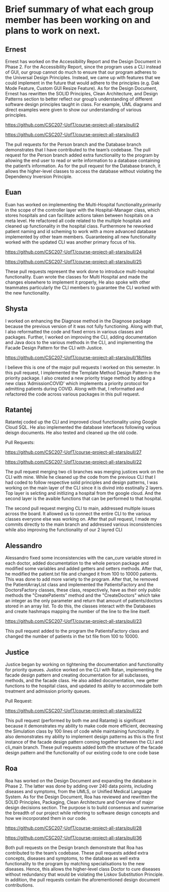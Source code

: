 #  Brief summary of what each group member has been working on and plans to work on next.

## Ernest

Ernest has worked on the Accessibility Report and the Design Document in Phase 2. For the Accessibility Report, since the program uses a CLI instead of GUI, our group cannot do much to ensure that our program adheres to the Universal Design Principles. Instead, we came up with features that we could implement in the future that would adhere to the principles (e.g. Dak Mode Feature, Custom GUI Resize Feature). As for the Design Document, Ernest has rewritten the SOLID Principles, Clean Architecture, and Design Patterns section to better reflect our group’s understanding of different software design principles taught in class. For example, UML diagrams and direct examples were given to show our understanding of various principles.

https://github.com/CSC207-UofT/course-project-all-stars/pull/2

https://github.com/CSC207-UofT/course-project-all-stars/pull/3

The pull requests for the Person branch and the Database branch demonstrates that I have contributed to the team’s codebase. The pull request for the Person branch added extra functionality to the program by allowing the end user to read or write information to a database containing the patient’s information. As for the pull request for the Database branch, it allows the higher-level classes to access the database without violating the Dependency Inversion Principle.

## Euan

Euan has worked on implementing the Multi-Hospital functionality,primarily in the scope of the controller layer with the Hospital-Manager class, which stores hospitals and can facilitate actions taken between hospitals on a meta level. He refactored all code related to the multiple hospitals and cleaned up functionality in the hospital class. Furthermore he reworked patient naming and id scheming to work with a more advanced database implemented by other team members. Guaranteeing all new functionality worked with the updated CLI was another primary focus of his.

https://github.com/CSC207-UofT/course-project-all-stars/pull/24

https://github.com/CSC207-UofT/course-project-all-stars/pull/25

These pull requests represent the work done to introduce multi-hospital functionality. Euan wrote the classes for Multi Hospital and made the changes elsewhere to implement it properly, He also spoke with other teammates particularly the CLI members to guarantee the CLI worked with the new functionality.


## Shysta

I worked on enhancing the Diagnose method in the Diagnose package because the previous version of it was not fully functioning. Along with that, I also reformatted the code and fixed errors in various classes and packages. Further, I worked on improving the CLI, adding documentation and Java docs to the various methods in the CLI, and implementing the Facade Design Pattern for the CLI with Justice.

https://github.com/CSC207-UofT/course-project-all-stars/pull/18/files

I believe this is one of the major pull requests I worked on this semester. In this pull request, I implemented the Template Method Design Pattern in the priority package. I also created a new priority triage method by adding a new class ‘AdmissionCOVID’ which implements a priority protocol for admitting patients during COVID. Along with that, I reformatted and refactored the code across various packages in this pull request.

## Ratantej

Ratantej coded up the CLI and improved cloud functionality using Google Cloud SQL. He also implemented the database interfaces following various deisgn documents. He also tested and cleaned up the old code. 

Pull Requests: 

https://github.com/CSC207-UofT/course-project-all-stars/pull/27

https://github.com/CSC207-UofT/course-project-all-stars/pull/22

The pull request merging two cli branches was merging justices work on the CLI with mine. While he cleaned up the code from the previous CLI that I had coded to follow respective solid principles and design patterns, I was working on the main layer of the CLI since it is divind into esstinally 2 layers. Top layer is selcting and initlizing a hospital from the google cloud. And the second layer is the avaible functions that can be performed to that hospital. 

The second pull request merging CLI to main, addressed multiple issues across the board. It allowed us to connect the entire CLI to the various classes everyone else was working on. After that pull request, I made my commits directly to the main branch and addressed various inconsistencies while also improving the functionality of our 2 layred CLI



## Alessandro

Alessandro fixed some inconsistencies with the can_cure variable stored in each doctor, added documentation to the whole person package and modified some variables and added getters and setters methods. After that, he modified the patient.txt file and changed it from 100 to 10000 patients. This was done to add more variety to the program.
After that, he removed the PatientArrayList class and implemented the PatientsFactory and the DoctorsFactory classes, these class, respectively, have as their only public methods the "CreatePatients" method and the "CreateDoctors" which take an integer as the only parameter and return that amount of patients/doctors stored in an array list.
To do this, the classes interact with the Databases and create hashmaps mapping the number of the line to the line itself.

https://github.com/CSC207-UofT/course-project-all-stars/pull/23

This pull request added to the program the PatientsFactory class and changed the number of patients in the txt file from 100  to 10000.

## Justice

Justice began by working on tightening the documentation and functionality for priority queues. Justice worked on the CLI with Ratan, implementing the facade design pattern and creating documentation for all subclasses, methods, and the facade class. He also added documentation, new getter functions to the hospital class, and updated its ability to accommodate both treatment and admission priority queues.

Pull Request:

https://github.com/CSC207-UofT/course-project-all-stars/pull/22

This pull request (performed by both me and Ratantej) is significant because it demonstrates my ability to make code more efficient, decreasing the Simulation class by 100 lines of code while maintaining functionality. It also demonstrates my ability to implement design patterns as this is the first instance of the facade design pattern coming together between the CLI and cli_main branch. These pull requests added both the structure of the facade design pattern and the functionality of our existing code to one code base


## Roa

Roa has worked on the Design Document and expanding the database in Phase 2.
The latter was done by adding over 240 data points, including diseases and 
symptoms, from the UMLS, or Unified Medical Language System. As for the Design Document, 
Roa has reviewed and rewritten the SOLID Principles, Packaging, Clean Architecture and 
Overview of major design decisions section. 
The purpose is to build consensus and summarise the breadth of our project while referring
to software design concepts and how we incorporated them in our code. 


https://github.com/CSC207-UofT/course-project-all-stars/pull/28

https://github.com/CSC207-UofT/course-project-all-stars/pull/36

Both pull requests on the Design branch demonstrate that Roa has contributed to the team’s 
codebase. These pull requests added extra concepts, diseases and symptoms, to the database 
as well extra functionality to the program by matching specialisations to the new diseases. 
Hence, this allows the higher-level class Doctor to cure diseases without redundancy that would 
be violating the Liskov Substitution Principle. In addition, the pull requests contain the 
aforementioned design document contributions.
